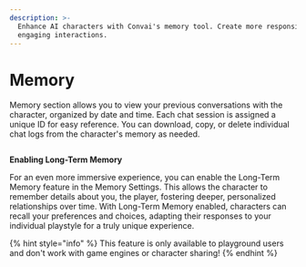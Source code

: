 ```yaml
---
description: >-
  Enhance AI characters with Convai's memory tool. Create more responsive and
  engaging interactions.
---
```


# Memory

Memory section allows you to view your previous conversations with the character, organized by date and time. Each chat session is assigned a unique ID for easy reference. You can download, copy, or delete individual chat logs from the character's memory as needed.

<figure><img src="../../.gitbook/assets/Screenshot 2024-03-16 at 11.04.50 PM.png" alt=""><figcaption></figcaption></figure>

**Enabling Long-Term Memory**

For an even more immersive experience, you can enable the Long-Term Memory feature in the Memory Settings. This allows the character to remember details about you, the player, fostering deeper, personalized relationships over time. With Long-Term Memory enabled, characters can recall your preferences and choices, adapting their responses to your individual playstyle for a truly unique experience.

{% hint style="info" %}
This feature is only available to playground users and don't work with game engines or character sharing!
{% endhint %}

<figure><img src="../../.gitbook/assets/Screenshot 2024-03-16 at 11.09.22 PM.png" alt=""><figcaption></figcaption></figure>

